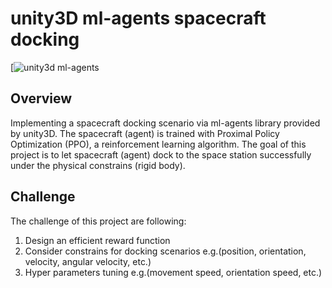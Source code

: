 # **unity3D ml-agents spacecraft docking** 
[![unity3d ml-agents](https://unity3d.com/machine-learning)


Overview
---
Implementing a spacecraft docking scenario via ml-agents library provided by unity3D.
The spacecraft (agent) is trained with Proximal Policy Optimization (PPO), a reinforcement learning algorithm.
The goal of this project is to let spacecraft (agent) dock to the space station successfully under the physical constrains (rigid body).

Challenge
---
The challenge of this project are following:
1. Design an efficient reward function 
2. Consider constrains for docking scenarios e.g.(position, orientation, velocity, angular velocity, etc.)
3. Hyper parameters tuning e.g.(movement speed, orientation speed, etc.) 


